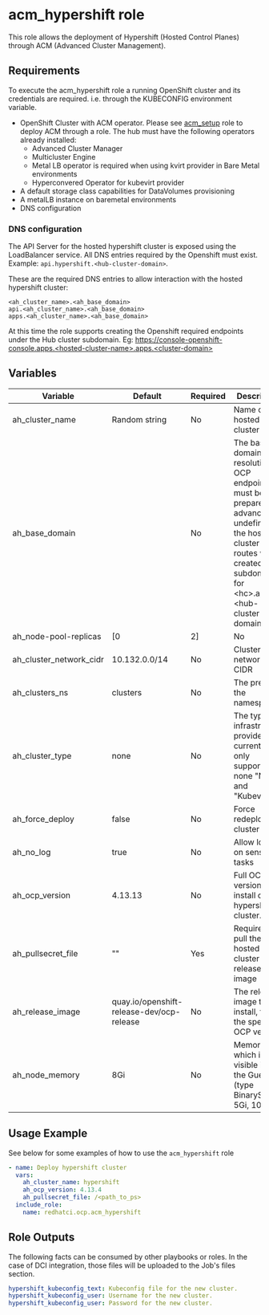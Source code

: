 # acm_hypershift role

This role allows the deployment of Hypershift (Hosted Control Planes) through ACM (Advanced Cluster Management).

## Requirements

To execute the acm_hypershift role a running OpenShift cluster and its credentials are required. i.e. through the KUBECONFIG environment variable.

- OpenShift Cluster with ACM operator. Please see [acm_setup](../acm_setup/README.md) role to deploy ACM through a role. The hub must have the following operators already installed:
  - Advanced Cluster Manager
  - Multicluster Engine
  - Metal LB operator is required when using kvirt provider in Bare Metal environments
  - Hyperconvered Operator for kubevirt provider
- A default storage class capabilities for DataVolumes provisioning
- A metalLB instance on baremetal environments
- DNS configuration

### DNS configuration

The API Server for the hosted hypershift cluster is exposed using the LoadBalancer service. All DNS entries required by the Openshift must exist. Example: `api.hypershift.<hub-cluster-domain>`.

These are the required DNS entries to allow interaction with the hosted hypershift cluster:

```Text
<ah_cluster_name>.<ah_base_domain>
api.<ah_cluster_name>.<ah_base_domain>
apps.<ah_cluster_name>.<ah_base_domain>
```

At this time the role supports creating the Openshift required endpoints under the Hub cluster subdomain. Eg: https://console-openshift-console.apps.<hosted-cluster-name>.apps.<cluster-domain>

## Variables

| Variable                | Default                                   | Required  | Description                                                                             |
| ----------------------- | ----------------------------------------- | --------- | --------------------------------------------------------------------------------------  |
| ah_cluster_name         | Random string                             | No        | Name of the hosted cluster                                                              |
| ah_base_domain          |                                           | No        | The base domain, DNS resolution for OCP endpoints must be prepared in advance. If undefined, the hosted cluster routes will be created as subdomains for \<hc\>.apps.\<hub-cluster-domain\>|
| ah_node-pool-replicas   | [0|2]                                     | No        | Zero for none cluster, two for other provider types                                     |
| ah_cluster_network_cidr | 10.132.0.0/14                             | No        | Cluster network CIDR                                                                    |
| ah_clusters_ns          | clusters                                  | No        | The prefix for the namespace                                                            |
| ah_cluster_type         | none                                      | No        | The type infrastructure provider, currently only supported is none "None" and "Kubevirt"|
| ah_force_deploy         | false                                     | No        | Force redeploy of a cluster                                                             |
| ah_no_log               | true                                      | No        | Allow logging on sensitive tasks                                                        |
| ah_ocp_version          | 4.13.13                                   | No        | Full OCP version to install on the hypershift cluster. <major>.<minor>.<patch>          |
| ah_pullsecret_file      | ""                                        | Yes       | Required to pull the hosted cluster release image                                       |
| ah_release_image        | quay.io/openshift-release-dev/ocp-release | No        | The release image to install, from the specified OCP version                            |
| ah_node_memory          | 8Gi                                       | No        | Memory which is visible inside the Guest OS (type BinarySI, e.g. 5Gi, 100Mi)            |

## Usage Example

See below for some examples of how to use the `acm_hypershift` role

```yaml
- name: Deploy hypershift cluster
  vars:
    ah_cluster_name: hypershift
    ah_ocp_version: 4.13.4
    ah_pullsecret_file: /<path_to_ps>
  include_role:
    name: redhatci.ocp.acm_hypershift
```

## Role Outputs

The following facts can be consumed by other playbooks or roles. In the case of DCI integration, those files will be uploaded to the Job's files section.

```yaml
hypershift_kubeconfig_text: Kubeconfig file for the new cluster.
hypershift_kubeconfig_user: Username for the new cluster.
hypershift_kubeconfig_user: Password for the new cluster.
```
